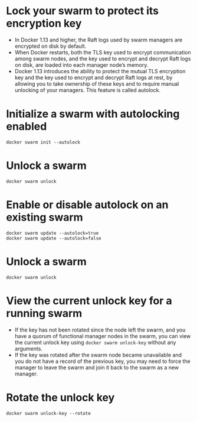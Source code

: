 # Lock your swarm to protect its encryption key
- In Docker 1.13 and higher, the Raft logs used by swarm managers are encrypted on disk by default.
- When Docker restarts, both the TLS key used to encrypt communication among swarm nodes, and the key used to encrypt and decrypt Raft logs on disk, are loaded into each manager node’s memory.
- Docker 1.13 introduces the ability to protect the mutual TLS encryption key and the key used to encrypt and decrypt Raft logs at rest, by allowing you to take ownership of these keys and to require manual unlocking of your managers. This feature is called autolock.
# Initialize a swarm with autolocking enabled
```
docker swarm init --autolock
```
# Unlock a swarm
```
docker swarm unlock
```
# Enable or disable autolock on an existing swarm
```
docker swarm update --autolock=true
docker swarm update --autolock=false
```
# Unlock a swarm
```
docker swarm unlock
```
# View the current unlock key for a running swarm
- If the key has not been rotated since the node left the swarm, and you have a quorum of functional manager nodes in the swarm, you can view the current unlock key using `docker swarm unlock-key` without any arguments.
- If the key was rotated after the swarm node became unavailable and you do not have a record of the previous key, you may need to force the manager to leave the swarm and join it back to the swarm as a new manager.
# Rotate the unlock key
```
docker swarm unlock-key --rotate
```

